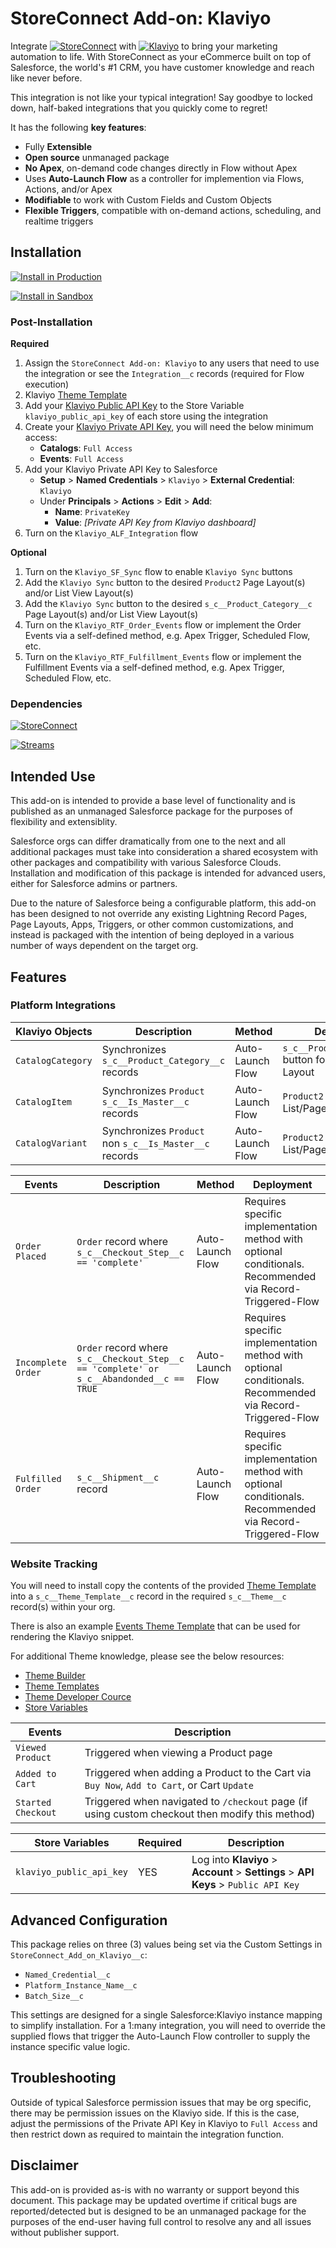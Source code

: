 # StoreConnect Add-on: Klaviyo
Integrate [![StoreConnect](https://custom-icon-badges.demolab.com/badge/StoreConnect-fea42a?logo=storeconnect&logoColor=white "StoreConnect")](https://getstoreconnect.com) with [![Klaviyo](https://custom-icon-badges.demolab.com/badge/Klaviyo-black?logo=klaviyo-flag&logoColor=white "Klaviyo")](https://klaviyo.com) to bring your marketing automation to life. With StoreConnect as your eCommerce built on top of Salesforce, the world's #1 CRM, you have customer knowledge and reach like never before.

This integration is not like your typical integration! Say goodbye to locked down, half-baked integrations that you quickly come to regret!

It has the following **key features**:
* Fully **Extensible**
* **Open source** unmanaged package
* **No Apex**, on-demand code changes directly in Flow without Apex
* Uses **Auto-Launch Flow** as a controller for implemention via Flows, Actions, and/or Apex
* **Modifiable** to work with Custom Fields and Custom Objects
* **Flexible Triggers**, compatible with on-demand actions, scheduling, and realtime triggers

## Installation

[![Install in Production](https://custom-icon-badges.demolab.com/badge/Install-Production-fea42a?style=for-the-badge&logo=storeconnect&logoColor=fea42a "Install in Production")](https://login.salesforce.com/packaging/installPackage.apexp?p0=04t2u000000D2lCAAS)

[![Install in Sandbox](https://custom-icon-badges.demolab.com/badge/Install-Sandbox-fea42a?style=for-the-badge&logo=storeconnect&logoColor=fea42a "Install in Sandbox")](https://test.salesforce.com/packaging/installPackage.apexp?p0=04t2u000000D2lCAAS)

### Post-Installation
**Required**
1. Assign the `StoreConnect Add-on: Klaviyo` to any users that need to use the integration or see the `Integration__c` records (required for Flow execution)
2. Klaviyo [Theme Template](./theme/snippets/events/klaviyo.liquid)
3. Add your [Klaviyo Public API Key](https://www.klaviyo.com/settings/account/api-keys) to the Store Variable `klaviyo_public_api_key` of each store using the integration
4. Create your [Klaviyo Private API Key](https://www.klaviyo.com/create-private-api-key), you will need the below minimum access:
    * **Catalogs**: `Full Access`
    * **Events**: `Full Access`
5. Add your Klaviyo Private API Key to Salesforce
    * **Setup** > **Named Credentials** > `Klaviyo` > **External Credential**: `Klaviyo`
    * Under **Principals** > **Actions** > **Edit** > **Add**:
        * **Name**: `PrivateKey`
        * **Value**: *[Private API Key from Klaviyo dashboard]*
6. Turn on the `Klaviyo_ALF_Integration` flow

**Optional**
1. Turn on the `Klaviyo_SF_Sync` flow to enable `Klaviyo Sync` buttons
2. Add the `Klaviyo Sync` button to the desired `Product2` Page Layout(s) and/or List View Layout(s)
3. Add the `Klaviyo Sync` button to the desired `s_c__Product_Category__c` Page Layout(s) and/or List View Layout(s)
4. Turn on the `Klaviyo_RTF_Order_Events` flow or implement the Order Events via a self-defined method, e.g. Apex Trigger, Scheduled Flow, etc.
5. Turn on the `Klaviyo_RTF_Fulfillment_Events` flow or implement the Fulfillment Events via a self-defined method, e.g. Apex Trigger, Scheduled Flow, etc.

### Dependencies
[![StoreConnect](https://custom-icon-badges.demolab.com/badge/StoreConnect-16.3+-fea42a "StoreConnect")](https://appexchange.salesforce.com/appxListingDetail?listingId=a0N3A00000FMkeKUAT)

[![Streams](https://custom-icon-badges.demolab.com/badge/Streams-61.0+-blue "Streams")](https://appexchange.salesforce.com/appxListingDetail?listingId=a0N3000000B5Z0LEAV)

## Intended Use
This add-on is intended to provide a base level of functionality and is published as an unmanaged Salesforce package for the purposes of flexibility and extensiblity.

Salesforce orgs can differ dramatically from one to the next and all additional packages must take into consideration a shared ecosystem with other packages and compatibility with various Salesforce Clouds. Installation and modification of this package is intended for advanced users, either for Salesforce admins or partners.

Due to the nature of Salesforce being a configurable platform, this add-on has been designed to not override any existing Lightning Record Pages, Page Layouts, Apps, Triggers, or other common customizations, and instead is packaged with the intention of being deployed in a various number of ways dependent on the target org.

## Features

### Platform Integrations
| Klaviyo Objects   | Description                                            | Method           | Deployment |
| ----------------- | ------------------------------------------------------ | ---------------- | - |
| `CatalogCategory` | Synchronizes `s_c__Product_Category__c` records        | Auto-Launch Flow | `s_c__Product_Category__c` button for List/Page Layout |
| `CatalogItem`     | Synchronizes `Product` `s_c__Is_Master__c` records     | Auto-Launch Flow | `Product2` button for List/Page Layout                 |
| `CatalogVariant`  | Synchronizes `Product` non `s_c__Is_Master__c` records | Auto-Launch Flow | `Product2` button for List/Page Layout                 |


| Events             | Description                                                                              | Method           | Deployment |
| -----------------  | ---------------------------------------------------------------------------------------- | ---------------- | - |
| `Order Placed`     | `Order` record where `s_c__Checkout_Step__c == 'complete'`                               | Auto-Launch Flow | Requires specific implementation method with optional conditionals. Recommended via Record-Triggered-Flow |
| `Incomplete Order` | `Order` record where `s_c__Checkout_Step__c == 'complete' or s_c__Abandonded__c == TRUE` | Auto-Launch Flow | Requires specific implementation method with optional conditionals. Recommended via Record-Triggered-Flow |
| `Fulfilled Order`  | `s_c__Shipment__c` record                                                                | Auto-Launch Flow | Requires specific implementation method with optional conditionals. Recommended via Record-Triggered-Flow |

### Website Tracking
You will need to install copy the contents of the provided [Theme Template](./theme/snippets/events/klaviyo.liquid) into a `s_c__Theme_Template__c` record in the required `s_c__Theme__c` record(s) within your org.

There is also an example [Events Theme Template](./theme/snippets/events.liquid) that can be used for rendering the Klaviyo snippet.

For additional Theme knowledge, please see the below resources:
* [Theme Builder](https://help.getstoreconnect.com/documentation/themes/0.11.6/index.html "Theme Builder")
* [Theme Templates](https://help.getstoreconnect.com/documentation/themes/0.11.6/templates/index.html "Theme Templates")
* [Theme Developer Cource](https://storeconnect.academy/students/sign_up?course_id=f39ced7f-5c52-4c70-a768-60f17026e74c "Theme Developer Course")
* [Store Variables](https://help.getstoreconnect.com/documentation/store-variables.html "Store Variables")

| Events             | Description                                                                                     |
| ------------------ | ----------------------------------------------------------------------------------------------- |
| `Viewed Product`   | Triggered when viewing a Product page | `s_c__Theme_Template__c` record                         |
| `Added to Cart`    | Triggered when adding a Product to the Cart via `Buy Now`, `Add to Cart`, or Cart `Update`      |
| `Started Checkout` | Triggered when navigated to `/checkout` page (if using custom checkout then modify this method) |


| Store Variables          | Required  | Description                                                                 |
| ------------------------ | --------- | --------------------------------------------------------------------------- |
| `klaviyo_public_api_key` |    YES    | Log into **Klaviyo** > **Account** > **Settings** > **API Keys** > `Public API Key` |

## Advanced Configuration
This package relies on three (3) values being set via the Custom Settings in `StoreConnect_Add_on_Klaviyo__c`:
* `Named_Credential__c`
* `Platform_Instance_Name__c`
* `Batch_Size__c`

This settings are designed for a single Salesforce:Klaviyo instance mapping to simplify installation. For a 1:many integration, you will need to override the supplied flows that trigger the Auto-Launch Flow controller to supply the instance specific value logic.

## Troubleshooting
Outside of typical Salesforce permission issues that may be org specific, there may be permission issues on the Klaviyo side. If this is the case, adjust the permissions of the Private API Key in Klaviyo to `Full Access` and then restrict down as required to maintain the integration function.

## Disclaimer
This add-on is provided as-is with no warranty or support beyond this document. This package may be updated overtime if critical bugs are reported/detected but is designed to be an unmanaged package for the purposes of the end-user having full control to resolve any and all issues without publisher support.